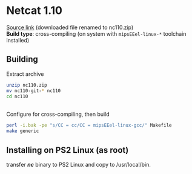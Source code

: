 # Netcat 1.10

[Source link](https://sourceforge.net/code-snapshots/git/n/nc/nc110/git.git/nc110-git-607401678236b608280b291ad849a109b8d9a8f2.zip) (downloaded file renamed to nc110.zip)  
**Build type**: cross-compiling (on system with ```mipsEEel-linux-*``` toolchain installed)

## Building

Extract archive
```bash
unzip nc110.zip
mv nc110-git-* nc110
cd nc110
```

&nbsp;  
Configure for cross-compiling, then build
```bash
perl -i.bak -pe "s/CC = cc/CC = mipsEEel-linux-gcc/" Makefile
make generic
```

## Installing on PS2 Linux (as root)

transfer ***nc*** binary to PS2 Linux and copy to /usr/local/bin.

